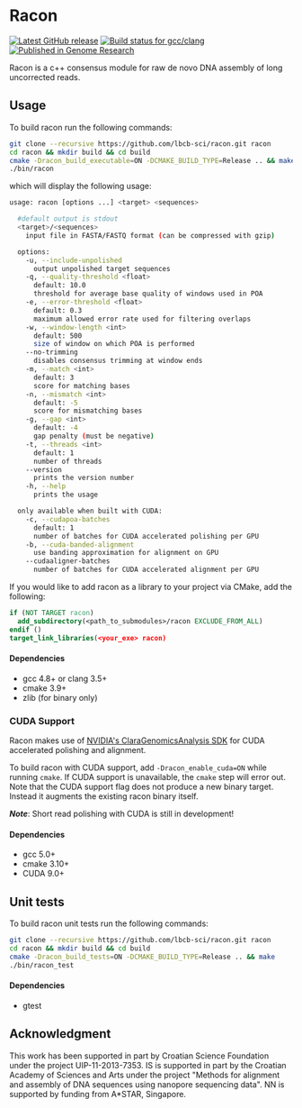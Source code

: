 # Racon

[![Latest GitHub release](https://img.shields.io/github/release/lbcb-sci/racon.svg)](https://github.com/lbcb-sci/racon/releases/latest)
[![Build status for gcc/clang](https://travis-ci.org/lbcb-sci/racon.svg?branch=master)](https://travis-ci.org/lbcb-sci/racon)
[![Published in Genome Research](https://img.shields.io/badge/published%20in-Genome%20Research-blue.svg)](https://doi.org/10.1101/gr.214270.116)

Racon is a c++ consensus module for raw de novo DNA assembly of long uncorrected reads.

## Usage

To build racon run the following commands:
```bash
git clone --recursive https://github.com/lbcb-sci/racon.git racon
cd racon && mkdir build && cd build
cmake -Dracon_build_executable=ON -DCMAKE_BUILD_TYPE=Release .. && make
./bin/racon
```
which will display the following usage:
```bash
usage: racon [options ...] <target> <sequences>

  #default output is stdout
  <target>/<sequences>
    input file in FASTA/FASTQ format (can be compressed with gzip)

  options:
    -u, --include-unpolished
      output unpolished target sequences
    -q, --quality-threshold <float>
      default: 10.0
      threshold for average base quality of windows used in POA
    -e, --error-threshold <float>
      default: 0.3
      maximum allowed error rate used for filtering overlaps
    -w, --window-length <int>
      default: 500
      size of window on which POA is performed
    --no-trimming
      disables consensus trimming at window ends
    -m, --match <int>
      default: 3
      score for matching bases
    -n, --mismatch <int>
      default: -5
      score for mismatching bases
    -g, --gap <int>
      default: -4
      gap penalty (must be negative)
    -t, --threads <int>
      default: 1
      number of threads
    --version
      prints the version number
    -h, --help
      prints the usage

  only available when built with CUDA:
    -c, --cudapoa-batches
      default: 1
      number of batches for CUDA accelerated polishing per GPU
    -b, --cuda-banded-alignment
      use banding approximation for alignment on GPU
    --cudaaligner-batches
      number of batches for CUDA accelerated alignment per GPU
```
If you would like to add racon as a library to your project via CMake, add the following:
```cmake
if (NOT TARGET racon)
  add_subdirectory(<path_to_submodules>/racon EXCLUDE_FROM_ALL)
endif ()
target_link_libraries(<your_exe> racon)
```

#### Dependencies
- gcc 4.8+ or clang 3.5+
- cmake 3.9+
- zlib (for binary only)

### CUDA Support
Racon makes use of [NVIDIA's ClaraGenomicsAnalysis SDK](https://github.com/clara-genomics/ClaraGenomicsAnalysis) for CUDA accelerated polishing and alignment.

To build racon with CUDA support, add `-Dracon_enable_cuda=ON` while running `cmake`. If CUDA support is unavailable, the `cmake` step will error out.
Note that the CUDA support flag does not produce a new binary target. Instead it augments the existing racon binary itself.

***Note***: Short read polishing with CUDA is still in development!

#### Dependencies
- gcc 5.0+
- cmake 3.10+
- CUDA 9.0+

## Unit tests

To build racon unit tests run the following commands:
```bash
git clone --recursive https://github.com/lbcb-sci/racon.git racon
cd racon && mkdir build && cd build
cmake -Dracon_build_tests=ON -DCMAKE_BUILD_TYPE=Release .. && make
./bin/racon_test
```

#### Dependencies
- gtest

## Acknowledgment

This work has been supported in part by Croatian Science Foundation under the project UIP-11-2013-7353. IS is supported in part by the Croatian Academy of Sciences and Arts under the project "Methods for alignment and assembly of DNA sequences using nanopore sequencing data". NN is supported by funding from A*STAR, Singapore.
